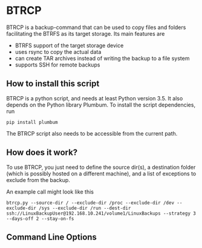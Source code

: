 
# BTRCP

BTRCP is a backup-command that can be used to copy files and folders
facilitating the BTRFS as its target storage. Its main features are

* BTRFS support of the target storage device
* uses rsync to copy the actual data
* can create TAR archives instead of writing the backup to a file system
* supports SSH for remote backups

## How to install this script

BTRCP is a python script, and needs at least Python version 3.5. It also
depends on the Python library Plumbum. To install the script dependencies,
run

```
pip install plumbum
```

The BTRCP script also needs to be accessible from the current path.

## How does it work?

To use BTRCP, you just need to define the source dir(s), a destination
folder (which is possibly hosted on a different machine), and a list of
exceptions to exclude from the backup.

An example call might look like this

```
btrcp.py --source-dir / --exclude-dir /proc --exclude-dir /dev --exclude-dir /sys --exclude-dir /run --dest-dir ssh://LinuxBackupUser@192.168.10.241/volume1/LinuxBackups --strategy 3 --days-off 2 --stay-on-fs
```

## Command Line Options

